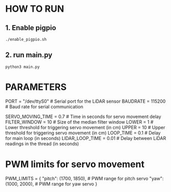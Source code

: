 # HOW TO RUN 
## 1. Enable pigpio
```
./enable_pigpio.sh
```
## 2. run main.py
```
python3 main.py
```
# PARAMETERS
PORT = "/dev/ttyS0"  # Serial port for the LiDAR sensor
BAUDRATE = 115200  # Baud rate for serial communication

SERVO_MOVING_TIME = 0.7  # Time in seconds for servo movement delay
FILTER_WINDOW = 10  # Size of the median filter window
LOWER = 1  # Lower threshold for triggering servo movement (in cm)
UPPER = 10  # Upper threshold for triggering servo movement (in cm)
LOOP_TIME = 0.1  # Delay for main loop (in seconds)
LIDAR_LOOP_TIME = 0.01  # Delay between LiDAR readings in the thread (in seconds)

# PWM limits for servo movement
PWM_LIMITS = {
    "pitch": (1700, 1850),  # PWM range for pitch servo
    "yaw": (1000, 2000),  # PWM range for yaw servo
}
